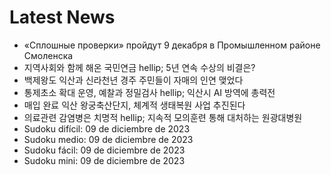 # Latest News
-  «Сплошные проверки» пройдут 9 декабря в Промышленном районе Смоленска
-  지역사회와 함께 해온 국민연금 hellip; 5년 연속 수상의 비결은?
-  백제왕도 익산과 신라천년 경주 주민들이 자매의 인연 맺었다
-  통제초소 확대 운영, 예찰과 정밀검사 hellip; 익산시 AI 방역에 총력전
-  매입 완료 익산 왕궁축산단지, 체계적 생태복원 사업 추진된다
-  의료관련 감염병은 치명적 hellip; 지속적 모의훈련 통해 대처하는 원광대병원
-  Sudoku difícil: 09 de diciembre de 2023
-  Sudoku medio: 09 de diciembre de 2023
-  Sudoku fácil: 09 de diciembre de 2023
-  Sudoku mini: 09 de diciembre de 2023
